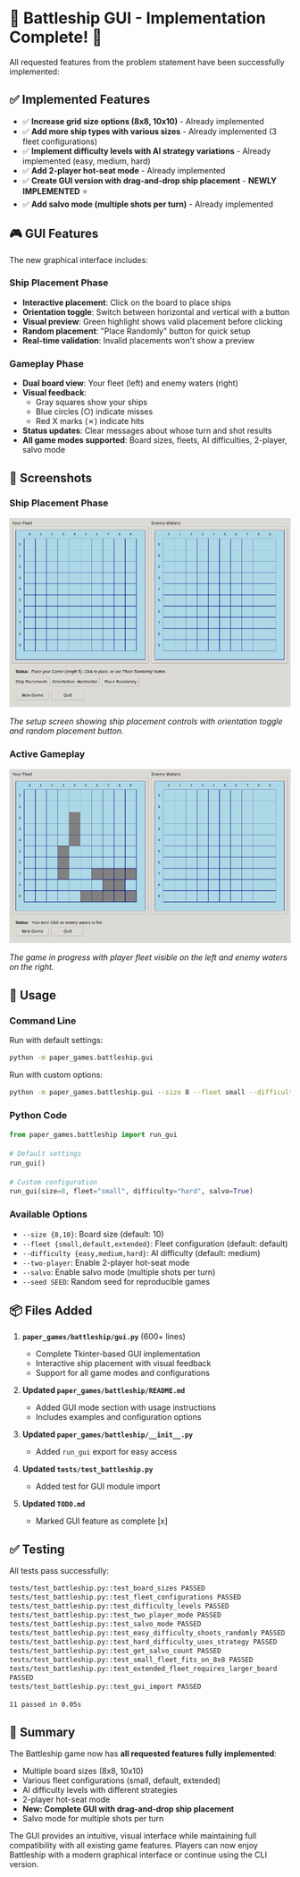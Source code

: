 # 🚢 Battleship GUI - Implementation Complete! 🎉

All requested features from the problem statement have been successfully implemented:

## ✅ Implemented Features

- ✅ **Increase grid size options (8x8, 10x10)** - Already implemented
- ✅ **Add more ship types with various sizes** - Already implemented (3 fleet configurations)
- ✅ **Implement difficulty levels with AI strategy variations** - Already implemented (easy, medium, hard)
- ✅ **Add 2-player hot-seat mode** - Already implemented
- ✅ **Create GUI version with drag-and-drop ship placement** - **NEWLY IMPLEMENTED** ⭐
- ✅ **Add salvo mode (multiple shots per turn)** - Already implemented

## 🎮 GUI Features

The new graphical interface includes:

### Ship Placement Phase

- **Interactive placement**: Click on the board to place ships
- **Orientation toggle**: Switch between horizontal and vertical with a button
- **Visual preview**: Green highlight shows valid placement before clicking
- **Random placement**: "Place Randomly" button for quick setup
- **Real-time validation**: Invalid placements won't show a preview

### Gameplay Phase

- **Dual board view**: Your fleet (left) and enemy waters (right)
- **Visual feedback**:
  - Gray squares show your ships
  - Blue circles (○) indicate misses
  - Red X marks (✗) indicate hits
- **Status updates**: Clear messages about whose turn and shot results
- **All game modes supported**: Board sizes, fleets, AI difficulties, 2-player, salvo mode

## 📸 Screenshots

### Ship Placement Phase

![Ship Placement](battleship_gui_setup.png)

*The setup screen showing ship placement controls with orientation toggle and random placement button.*

### Active Gameplay

![Gameplay](battleship_gui_game.png)

*The game in progress with player fleet visible on the left and enemy waters on the right.*

## 🚀 Usage

### Command Line

Run with default settings:

```bash
python -m paper_games.battleship.gui
```

Run with custom options:

```bash
python -m paper_games.battleship.gui --size 8 --fleet small --difficulty hard --salvo
```

### Python Code

```python
from paper_games.battleship import run_gui

# Default settings
run_gui()

# Custom configuration
run_gui(size=8, fleet="small", difficulty="hard", salvo=True)
```

### Available Options

- `--size {8,10}`: Board size (default: 10)
- `--fleet {small,default,extended}`: Fleet configuration (default: default)
- `--difficulty {easy,medium,hard}`: AI difficulty (default: medium)
- `--two-player`: Enable 2-player hot-seat mode
- `--salvo`: Enable salvo mode (multiple shots per turn)
- `--seed SEED`: Random seed for reproducible games

## 📦 Files Added

1. **`paper_games/battleship/gui.py`** (600+ lines)

   - Complete Tkinter-based GUI implementation
   - Interactive ship placement with visual feedback
   - Support for all game modes and configurations

1. **Updated `paper_games/battleship/README.md`**

   - Added GUI mode section with usage instructions
   - Includes examples and configuration options

1. **Updated `paper_games/battleship/__init__.py`**

   - Added `run_gui` export for easy access

1. **Updated `tests/test_battleship.py`**

   - Added test for GUI module import

1. **Updated `TODO.md`**

   - Marked GUI feature as complete [x]

## ✅ Testing

All tests pass successfully:

```
tests/test_battleship.py::test_board_sizes PASSED
tests/test_battleship.py::test_fleet_configurations PASSED
tests/test_battleship.py::test_difficulty_levels PASSED
tests/test_battleship.py::test_two_player_mode PASSED
tests/test_battleship.py::test_salvo_mode PASSED
tests/test_battleship.py::test_easy_difficulty_shoots_randomly PASSED
tests/test_battleship.py::test_hard_difficulty_uses_strategy PASSED
tests/test_battleship.py::test_get_salvo_count PASSED
tests/test_battleship.py::test_small_fleet_fits_on_8x8 PASSED
tests/test_battleship.py::test_extended_fleet_requires_larger_board PASSED
tests/test_battleship.py::test_gui_import PASSED

11 passed in 0.05s
```

## 🎯 Summary

The Battleship game now has **all requested features fully implemented**:

- Multiple board sizes (8x8, 10x10)
- Various fleet configurations (small, default, extended)
- AI difficulty levels with different strategies
- 2-player hot-seat mode
- **New: Complete GUI with drag-and-drop ship placement**
- Salvo mode for multiple shots per turn

The GUI provides an intuitive, visual interface while maintaining full compatibility with all existing game features. Players can now enjoy Battleship with a modern graphical interface or continue using the CLI version.
